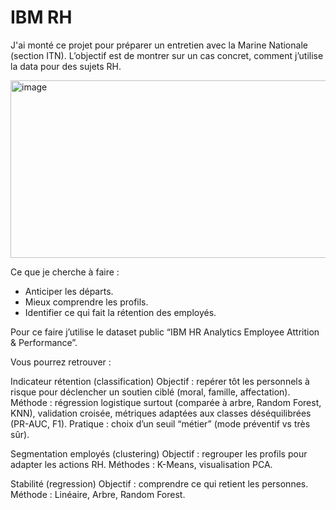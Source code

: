 # IBM RH

J'ai monté ce projet pour préparer un entretien avec la Marine Nationale (section ITN). L’objectif est de montrer sur un cas concret, comment j’utilise la data pour des sujets RH.

<img width="550" height="284" alt="image" src="https://github.com/user-attachments/assets/32811649-0eb6-4a86-85c2-f21029d84954" />


Ce que je cherche à faire :
- Anticiper les départs.
- Mieux comprendre les profils.
- Identifier ce qui fait la rétention des employés.

Pour ce faire j’utilise le dataset public “IBM HR Analytics Employee Attrition & Performance”.

Vous pourrez retrouver :

Indicateur rétention (classification)
Objectif : repérer tôt les personnels à risque pour déclencher un soutien ciblé (moral, famille, affectation).
Méthode : régression logistique surtout (comparée à arbre, Random Forest, KNN), validation croisée, métriques adaptées aux classes déséquilibrées (PR-AUC, F1).
Pratique : choix d’un seuil “métier” (mode préventif vs très sûr).

Segmentation employés (clustering)
Objectif : regrouper les profils pour adapter les actions RH.
Méthodes : K-Means, visualisation PCA.

Stabilité (regression)
Objectif : comprendre ce qui retient les personnes.
Méthode : Linéaire, Arbre, Random Forest.
